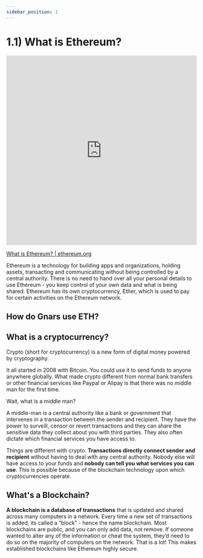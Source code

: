 ```yaml
---
sidebar_position: 1
---
```


# 1.1) What is Ethereum? 

<iframe width="100%" height="500" src="https://www.youtube.com/embed/jxLkbJozKbY" title="YouTube video player" frameborder="0" allow="accelerometer; autoplay; clipboard-write; encrypted-media; gyroscope; picture-in-picture; web-share" allowfullscreen></iframe>



[What is Ethereum? | ethereum.org](https://ethereum.org/en/what-is-ethereum/)

Ethereum is a technology for building apps and organizations, holding assets, transacting and communicating without being controlled by a central authority. There is no need to hand over all your personal details to use Ethereum - you keep control of your own data and what is being shared. Ethereum has its own cryptocurrency, Ether, which is used to pay for certain activities on the Ethereum network.

## How do Gnars use ETH?

## What is a cryptocurrency?

Crypto (short for cryptocurrency) is a new form of digital money powered by cryptography.

It all started in 2008 with Bitcoin. You could use it to send funds to anyone anywhere globally. What made crypto different from normal bank transfers or other financial services like Paypal or Alipay is that there was no middle man for the first time.

Wait, what is a middle man?

A middle-man is a central authority like a bank or government that intervenes in a transaction between the sender and recipient. They have the power to surveill, censor or revert transactions and they can share the sensitive data they collect about you with third parties. They also often dictate which financial services you have access to.

Things are different with crypto. **Transactions directly connect sender and recipient** without having to deal with any central authority. Nobody else will have access to your funds and **nobody can tell you what services you can use**. This is possible because of the blockchain technology upon which cryptocurrencies operate.

## What's a Blockchain?

**A blockchain is a database of transactions**
that is updated and shared across many computers in a network. Every time a new set of transactions is added, its called a “block” - hence the name blockchain. Most blockchains are public, and you can only add data, not remove. If someone wanted to alter any of the information or cheat the system, they’d need to do so on the majority of computers on the network. That is a lot! This makes established blockchains like Ethereum highly secure.